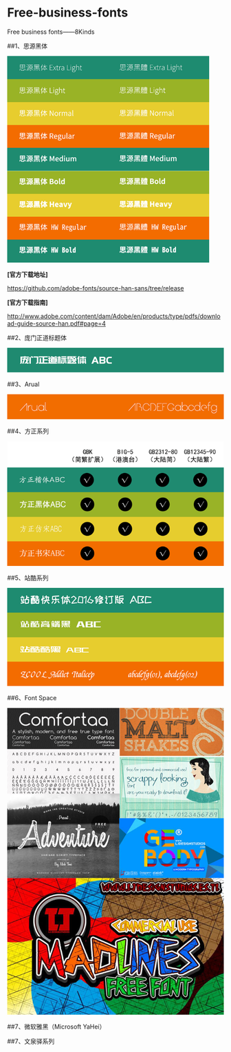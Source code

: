 # Free-business-fonts
Free business fonts——8Kinds

##1、思源黑体

<img src="https://github.com/Eaaon/Free-business-fonts/blob/master/img/%E6%80%9D%E6%BA%90%E9%BB%91%E4%BD%93.png" height="480px" title="1491965771789459.png"  alt=""/>

<p><strong>[官方下载地址]</strong></p><p><a href="https://github.com/adobe-fonts/source-han-sans/tree/release" target="_blank">https://github.com/adobe-fonts/source-han-sans/tree/release</a>

<p><strong>[官方下载指南]</strong></p><p><a href="http://www.adobe.com/content/dam/Adobe/en/products/type/pdfs/download-guide-source-han.pdf#page=4" target="_blank">http://www.adobe.com/content/dam/Adobe/en/products/type/pdfs/download-guide-source-han.pdf#page=4</a></p>


##2、庞门正道标题体

<img src="https://github.com/Eaaon/Free-business-fonts/blob/master/img/%E5%BA%9E%E9%97%A8%E6%AD%A3%E9%81%93%E6%A0%87%E9%A2%98%E4%BD%93.png"  title="1491965771789459.png"  alt=""/>

##3、Arual

<img src="https://github.com/Eaaon/Free-business-fonts/blob/master/img/Arual.png"  title="1491965771789459.png"  alt=""/>

##4、方正系列

<img src="https://github.com/Eaaon/Free-business-fonts/blob/master/img/%E6%96%B9%E6%AD%A3%E7%B3%BB%E5%88%97.png"  title="1491965771789459.png"  alt=""/>

##5、站酷系列

<img src="https://github.com/Eaaon/Free-business-fonts/blob/master/img/%E7%AB%99%E9%85%B7%E7%B3%BB%E5%88%97.png"  title="1491965771789459.png"  alt=""/>

##6、Font Space

<img src="https://github.com/Eaaon/Free-business-fonts/blob/master/img/Font%20Space.jpg"  title="1491965771789459.png"  alt=""/>

##7、微软雅黑（Microsoft YaHei）

##7、文泉驿系列
